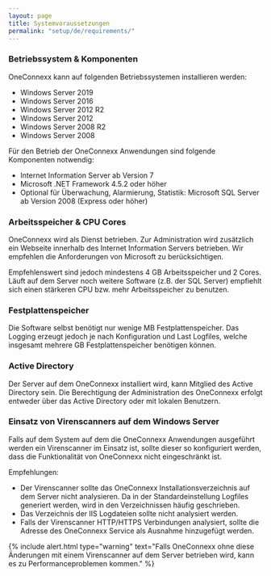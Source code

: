 ```yaml
---
layout: page
title: Systemvoraussetzungen
permalink: "setup/de/requirements/"
---
```


### Betriebssystem & Komponenten

OneConnexx kann auf folgenden Betriebssystemen installieren werden:

* Windows Server 2019
* Windows Server 2016
* Windows Server 2012 R2
* Windows Server 2012
* Windows Server 2008 R2
* Windows Server 2008

Für den Betrieb der OneConnexx Anwendungen sind folgende Komponenten notwendig:

* Internet Information Server ab Version 7
* Microsoft .NET Framework 4.5.2 oder höher
* Optional für Überwachung, Alarmierung, Statistik: Microsoft SQL Server ab Version 2008 (Express oder höher)

### Arbeitsspeicher & CPU Cores

OneConnexx wird als Dienst betrieben. Zur Administration wird zusätzlich ein Webseite innerhalb des Internet Information Servers
betrieben. Wir empfehlen die Anforderungen von Microsoft zu berücksichtigen.

Empfehlenswert sind jedoch mindestens 4 GB Arbeitsspeicher und 2 Cores. Läuft auf dem Server noch weitere Software
(z.B. der SQL Server) empfiehlt sich einen stärkeren CPU bzw. mehr Arbeitsspeicher zu benutzen.

### Festplattenspeicher

Die Software selbst benötigt nur wenige MB Festplattenspeicher. Das Logging erzeugt jedoch je nach Konfiguration und Last
Logfiles, welche insgesamt mehrere GB Festplattenspeicher benötigen können.

### Active Directory

Der Server auf dem OneConnexx installiert wird, kann Mitglied des Active Directory sein. Die Berechtigung der
Administration des OneConnexx erfolgt entweder über das Active Directory oder mit lokalen Benutzern.

### Einsatz von Virenscanners auf dem Windows Server

Falls auf dem System auf dem die OneConnexx Anwendungen ausgeführt werden ein Virenscanner im Einsatz ist, sollte
dieser so konfiguriert werden, dass die Funktionalität von OneConnexx nicht eingeschränkt ist.

Empfehlungen:

* Der Virenscanner sollte das OneConnexx Installationsverzeichnis auf dem Server nicht analysieren. Da in der
Standardeinstellung Logfiles generiert werden, wird in den Verzeichnissen häufig geschrieben.
* Das Verzeichnis der IIS Logdateien sollte nicht analysiert werden.
* Falls der Virenscanner HTTP/HTTPS Verbindungen analysiert, sollte die Adresse des OneConnexx Service als Ausnahme
hinzugefügt werden.

{% include alert.html type="warning" text="Falls OneConnexx ohne diese Änderungen mit einem Virenscanner auf dem Server betrieben wird, kann es zu Performanceproblemen kommen." %}
